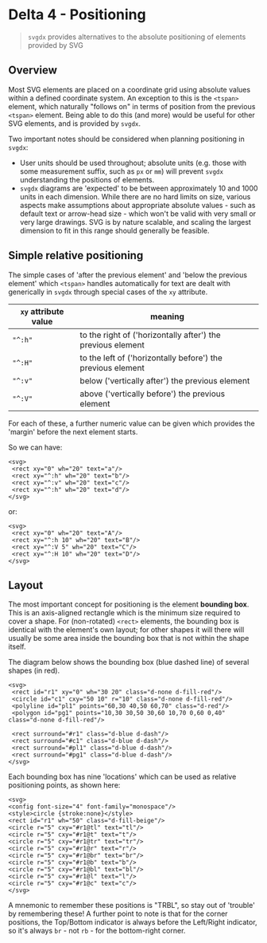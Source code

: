 # Delta 4 - Positioning

> `svgdx` provides alternatives to the absolute positioning of elements provided by SVG

## Overview

Most SVG elements are placed on a coordinate grid using absolute values within a defined coordinate system. An exception to this is the `<tspan>` element, which naturally "follows on" in terms of position from the previous `<tspan>` element. Being able to do this (and more) would be useful for other SVG elements, and is provided by `svgdx`.

Two important notes should be considered when planning positioning in `svgdx`:

* User units should be used throughout; absolute units (e.g. those with some measurement suffix, such as `px` or `mm`) will prevent `svgdx` understanding the positions of elements.
* `svgdx` diagrams are 'expected' to be between approximately 10 and 1000 units in each dimension. While there are no hard limits on size, various aspects make assumptions about appropriate absolute values - such as default text or arrow-head size - which won't be valid with very small or very large drawings. SVG is by nature scalable, and scaling the largest dimension to fit in this range should generally be feasible.

## Simple relative positioning

The simple cases of 'after the previous element' and 'below the previous element' which `<tspan>` handles automatically for text are dealt with generically in `svgdx` through special cases of the `xy` attribute.

| `xy` attribute value | meaning |
|---|---|
| `"^:h"` | to the right of ('horizontally after') the previous element |
| `"^:H"` | to the left of ('horizontally before') the previous element |
| `"^:v"` | below ('vertically after') the previous element |
| `"^:V"` | above ('vertically before') the previous element |

For each of these, a further numeric value can be given which provides the 'margin' before the next element starts.

So we can have:

```svgdx-xml-inline
<svg>
 <rect xy="0" wh="20" text="a"/>
 <rect xy="^:h" wh="20" text="b"/>
 <rect xy="^:v" wh="20" text="c"/>
 <rect xy="^:h" wh="20" text="d"/>
</svg>
```

or:

```svgdx-xml-inline
<svg>
 <rect xy="0" wh="20" text="A"/>
 <rect xy="^:h 10" wh="20" text="B"/>
 <rect xy="^:V 5" wh="20" text="C"/>
 <rect xy="^:H 10" wh="20" text="D"/>
</svg>
```

## Layout

The most important concept for positioning is the element **bounding box**. This is an axis-aligned rectangle which is the minimum size required to cover a shape. For (non-rotated) `<rect>` elements, the bounding box is identical with the element's own layout; for other shapes it will there will usually be some area inside the bounding box that is not within the shape itself.

The diagram below shows the bounding box (blue dashed line) of several shapes (in red).

```svgdx
<svg>
 <rect id="r1" xy="0" wh="30 20" class="d-none d-fill-red"/>
 <circle id="c1" cxy="50 10" r="10" class="d-none d-fill-red"/>
 <polyline id="pl1" points="60,30 40,50 60,70" class="d-red"/>
 <polygon id="pg1" points="10,30 30,50 30,60 10,70 0,60 0,40" class="d-none d-fill-red"/>

 <rect surround="#r1" class="d-blue d-dash"/>
 <rect surround="#c1" class="d-blue d-dash"/>
 <rect surround="#pl1" class="d-blue d-dash"/>
 <rect surround="#pg1" class="d-blue d-dash"/>
</svg>
```

Each bounding box has nine 'locations' which can be used as relative positioning points, as shown here:

```svgdx
<svg>
<config font-size="4" font-family="monospace"/>
<style>circle {stroke:none}</style>
<rect id="r1" wh="50" class="d-fill-beige"/>
<circle r="5" cxy="#r1@tl" text="tl"/>
<circle r="5" cxy="#r1@t" text="t"/>
<circle r="5" cxy="#r1@tr" text="tr"/>
<circle r="5" cxy="#r1@r" text="r"/>
<circle r="5" cxy="#r1@br" text="br"/>
<circle r="5" cxy="#r1@b" text="b"/>
<circle r="5" cxy="#r1@bl" text="bl"/>
<circle r="5" cxy="#r1@l" text="l"/>
<circle r="5" cxy="#r1@c" text="c"/>
</svg>
```

A mnemonic to remember these positions is "TRBL", so stay out of 'trouble' by remembering these! A further point to note is that for the corner positions, the Top/Bottom indicator is always before the Left/Right indicator, so it's always `br` - not `rb` - for the bottom-right corner.
